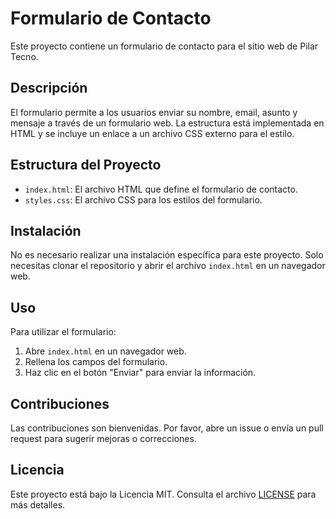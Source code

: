 # Formulario de Contacto

Este proyecto contiene un formulario de contacto para el sitio web de Pilar Tecno. 

## Descripción

El formulario permite a los usuarios enviar su nombre, email, asunto y mensaje a través de un formulario web. La estructura está implementada en HTML y se incluye un enlace a un archivo CSS externo para el estilo.

## Estructura del Proyecto

- `index.html`: El archivo HTML que define el formulario de contacto.
- `styles.css`: El archivo CSS para los estilos del formulario.

## Instalación

No es necesario realizar una instalación específica para este proyecto. Solo necesitas clonar el repositorio y abrir el archivo `index.html` en un navegador web.

## Uso

Para utilizar el formulario:

1. Abre `index.html` en un navegador web.
2. Rellena los campos del formulario.
3. Haz clic en el botón "Enviar" para enviar la información.

## Contribuciones

Las contribuciones son bienvenidas. Por favor, abre un issue o envía un pull request para sugerir mejoras o correcciones.

## Licencia

Este proyecto está bajo la Licencia MIT. Consulta el archivo [LICENSE](LICENSE) para más detalles.
